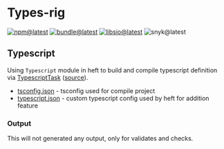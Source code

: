 # Types-rig

[![npm@latest][img:npm@latest]][link:npm@latest]
[![bundle@latest][img:bundle@latest]][link:bundle@latest]
[![libsio@latest][img:libsio@latest]][link:libsio@latest]
![snyk@latest][img:snyk@latest]

## Typescript

Using `Typescript` module in heft to build and compile typescript definition
via [TypescriptTask][link:heft-ts] ([source][gh:heft-ts]).

- [tsconfig.json][local:tsconfig] - tsconfig used for compile project
- [typescript.json][local:ts-config] - custom typescript config used by heft for addition feature

### Output

This will not generated any output, only for validates and checks.

<!-- LINKS SECTION -->

[img:npm@latest]: https://img.shields.io/npm/v/@kcws/types-rig/latest?style=flat-square
[img:libsio@latest]: https://img.shields.io/librariesio/release/npm/@kcws/types-rig?style=flat-square
[link:libsio@latest]: https://libraries.io/npm/@kcws%2Ftypes-rig
[link:npm@latest]: https://www.npmjs.com/package/@kcws/types-rig/v/latest
[img:snyk@latest]: https://img.shields.io/snyk/vulnerabilities/npm/@kcws/types-rig?style=flat-square
[img:bundle@latest]: https://img.shields.io/bundlephobia/min/@kcws/types-rig/latest?style=flat-square&label=size
[link:bundle@latest]: https://bundlephobia.com/result?p=@kcws/types-rig@latest

[link:sonarcloud]: https://sonarcloud.io/
[link:heft-ts]: https://rushstack.io/pages/heft_tasks/typescript/
[link:heft-jest]: https://rushstack.io/pages/heft_tasks/jest
[link:heft-scss]: https://rushstack.io/pages/heft_tasks/sass-typings/
[npm:jest-html]: https://www.npmjs.com/package/jest-html-reporters
[npm:jest-junit]: https://www.npmjs.com/package/jest-junit
[gh:umd]: https://github.com/umdjs/umd
[gh:heft-ts]: https://github.com/microsoft/rushstack/tree/576d198/apps/heft/src/plugins/TypeScriptPlugin


[local:tsconfig]: /packages/types-rig/profiles/default/tsconfig.base.json
[local:ts-config]: /packages/types-rig/profiles/default/config/typescript.json
